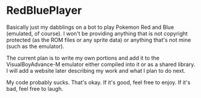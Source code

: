 # RedBluePlayer
Basically just my dabblings on a bot to play Pokemon Red and Blue (emulated, of course). I won't be providing anything that is not copyright protected (as the ROM files or any sprite data) or anything that's not mine (such as the emulator).

The current plan is to write my own portions and add it to the VisualBoyAdvance-M emulator either compiled into it or as a shared library. I will add a website later describing my work and what I plan to do next.

My code probably sucks. That's okay. If it's good, feel free to enjoy. If it's bad, feel free to laugh.
